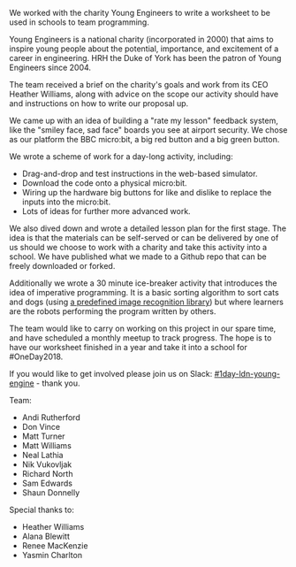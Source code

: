 We worked with the charity Young Engineers to write a worksheet to be used
in schools to team programming.

Young Engineers is a national charity (incorporated in 2000) that aims to
inspire young people about the potential, importance, and excitement of a
career in engineering. HRH the Duke of York has been the patron of Young
Engineers since 2004.

The team received a brief on the charity's goals and work from its CEO Heather
Williams, along with advice on the scope our activity should have and instructions
on how to write our proposal up.

We came up with an idea of building a "rate my lesson" feedback system,
like the "smiley face, sad face" boards you see at airport security. We
chose as our platform the BBC micro:bit, a big red button and a big green
button.

We wrote a scheme of work for a day-long activity, including:
* Drag-and-drop and test instructions in the web-based simulator.
* Download the code onto a physical micro:bit.
* Wiring up the hardware big buttons for like and dislike to replace the inputs into the micro:bit.
* Lots of ideas for further more advanced work.

We also dived down and wrote a detailed lesson plan for the first stage.
The idea is that the materials can be self-served or can be delivered by
one of us should we choose to work with a charity and take this activity
into a school. We have published what we made to a Github repo that can be
freely downloaded or forked.

Additionally we wrote a 30 minute ice-breaker activity that
introduces the idea of imperative programming. It is a basic sorting algorithm
to sort cats and dogs (using
[a predefined image recognition library](https://www.kaggle.com/c/dogs-vs-cats)) but
where learners are the robots performing the program written by others.

The team would like to carry on working on this project in our spare time, and have
scheduled a monthly meetup to track progress. The hope is to have our worksheet
finished in a year and take it into a school for #OneDay2018.

If you would like to get involved please join us on Slack: [#1day-ldn-young-engine](https://skyscanner.slack.com/messages/C5UNK0Q02) - thank you.

Team:
* Andi Rutherford
* Don Vince
* Matt Turner
* Matt Williams
* Neal Lathia
* Nik Vukovljak
* Richard North
* Sam Edwards
* Shaun Donnelly

Special thanks to:
* Heather Williams
* Alana Blewitt
* Renee MacKenzie
* Yasmin Charlton
